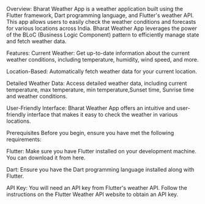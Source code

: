 Overview:
Bharat Weather App is a weather application built using the Flutter framework, Dart programming language, and Flutter's weather API. This app allows users to easily check the weather conditions and forecasts for various locations across India. Bharat Weather App leverages the power of the BLoC (Business Logic Component) pattern to efficiently manage state and fetch weather data.

Features:
Current Weather: Get up-to-date information about the current weather conditions, including temperature, humidity, wind speed, and more.

Location-Based: Automatically fetch weather data for your current location.

Detailed Weather Data: Access detailed weather data, including current temperature, max temperature, min temperature,Sunset time, Sunrise time  and weather conditions.

User-Friendly Interface: Bharat Weather App offers an intuitive and user-friendly interface that makes it easy to check the weather in various locations.

Prerequisites
Before you begin, ensure you have met the following requirements:

Flutter: Make sure you have Flutter installed on your development machine. You can download it from here.

Dart: Ensure you have the Dart programming language installed along with Flutter.

API Key: You will need an API key from Flutter's weather API. Follow the instructions on the Flutter Weather API website to obtain an API key.
